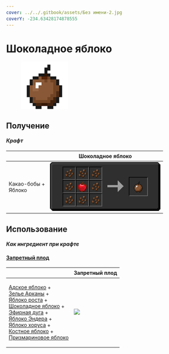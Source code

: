 ```yaml
---
cover: ../../.gitbook/assets/Без имени-2.jpg
coverY: -234.63428174878555
---
```


# Шоколадное яблоко

<figure><img src="../../.gitbook/assets/_chocolate_128.png" alt=""><figcaption></figcaption></figure>

## Получение

#### _Крафт_

| ㅤ                             | Шоколадное яблоко                          |
| ----------------------------- | ------------------------------------------ |
| <p>Какао-бобы +<br>Яблоко</p> | ![](../../.gitbook/assets/\_chocolate.png) |

## Использование

#### _Как ингредиент при крафте_

#### [Запретный плод](forbidden\_fruit.md)

| ㅤ                                                                                                                                                                                                                                                                                                                                                                                                                                                 | Запретный плод                                  |
| ------------------------------------------------------------------------------------------------------------------------------------------------------------------------------------------------------------------------------------------------------------------------------------------------------------------------------------------------------------------------------------------------------------------------------------------------- | ----------------------------------------------- |
| <p><a href="_netherwart.md">Адское яблоко</a> +<br><a href="weak_arcana_potion.md">Зелье Арканы</a> +<br><a href="lofty_stature.md">Яблоко роста</a> +<br><a href="_chocolate.md">Шоколадное яблоко</a> +<br><a href="ethereal_arc.md">Эфирная дуга</a> +<br><a href="ender.md">Яблоко Эндера</a> +<br><a href="_chorus.md">Яблоко хоруса</a> +<br><a href="bone.md">Костное яблоко</a> +<br><a href="prismarine.md">Призмариновое яблоко</a></p> | ![](../../.gitbook/assets/forbidden\_fruit.png) |
